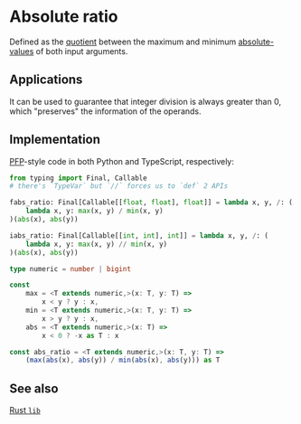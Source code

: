 # Absolute ratio
Defined as the [quotient](https://en.wikipedia.org/wiki/Quotient) between the maximum and minimum [absolute-values](https://en.wikipedia.org/wiki/Absolute_value) of both input arguments.

## Applications
It can be used to guarantee that integer division is always greater than 0, which "preserves" the information of the operands.

## Implementation
[PFP](https://en.wikipedia.org/wiki/Pure_functional_programming)-style code in both Python and TypeScript, respectively:
```py
from typing import Final, Callable
# there's `TypeVar` but `//` forces us to `def` 2 APIs

fabs_ratio: Final[Callable[[float, float], float]] = lambda x, y, /: (
	lambda x, y: max(x, y) / min(x, y)
)(abs(x), abs(y))

iabs_ratio: Final[Callable[[int, int], int]] = lambda x, y, /: (
	lambda x, y: max(x, y) // min(x, y)
)(abs(x), abs(y))
```
```ts
type numeric = number | bigint

const
	max = <T extends numeric,>(x: T, y: T) =>
		x < y ? y : x,
	min = <T extends numeric,>(x: T, y: T) =>
		x > y ? y : x,
	abs = <T extends numeric,>(x: T) =>
		x < 0 ? -x as T : x

const abs_ratio = <T extends numeric,>(x: T, y: T) =>
	(max(abs(x), abs(y)) / min(abs(x), abs(y))) as T
```

## See also
[Rust `lib`](https://github.com/Rudxain/abs_ratio/blob/main/src/lib.rs)
